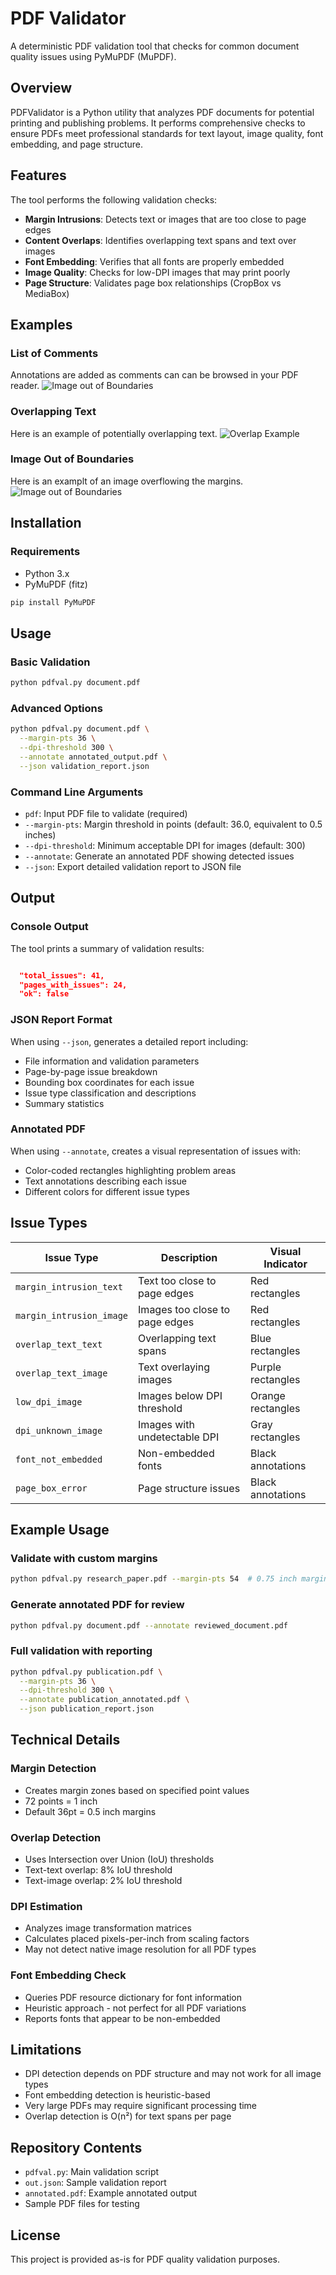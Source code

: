 # PDF Validator

A deterministic PDF validation tool that checks for common document quality issues using PyMuPDF (MuPDF).

## Overview

PDFValidator is a Python utility that analyzes PDF documents for potential printing and publishing problems. It performs comprehensive checks to ensure PDFs meet professional standards for text layout, image quality, font embedding, and page structure.

## Features

The tool performs the following validation checks:

- **Margin Intrusions**: Detects text or images that are too close to page edges
- **Content Overlaps**: Identifies overlapping text spans and text over images
- **Font Embedding**: Verifies that all fonts are properly embedded
- **Image Quality**: Checks for low-DPI images that may print poorly
- **Page Structure**: Validates page box relationships (CropBox vs MediaBox)

## Examples

### List of Comments
Annotations are added as comments can can be browsed in your PDF reader.
![Image out of Boundaries](./img/listOfComments.png)

### Overlapping Text
Here is an example of potentially overlapping text.
![Overlap Example](./img/overlap.png)

### Image Out of Boundaries
Here is an examplt of an image overflowing the margins.
![Image out of Boundaries](./img/marginIntrusion.png)


## Installation

### Requirements

- Python 3.x
- PyMuPDF (fitz)

```bash
pip install PyMuPDF
```

## Usage

### Basic Validation

```bash
python pdfval.py document.pdf
```

### Advanced Options

```bash
python pdfval.py document.pdf \
  --margin-pts 36 \
  --dpi-threshold 300 \
  --annotate annotated_output.pdf \
  --json validation_report.json
```

### Command Line Arguments

- `pdf`: Input PDF file to validate (required)
- `--margin-pts`: Margin threshold in points (default: 36.0, equivalent to 0.5 inches)
- `--dpi-threshold`: Minimum acceptable DPI for images (default: 300)
- `--annotate`: Generate an annotated PDF showing detected issues
- `--json`: Export detailed validation report to JSON file

## Output

### Console Output

The tool prints a summary of validation results:

```json

  "total_issues": 41,
  "pages_with_issues": 24,
  "ok": false
```


### JSON Report Format

When using `--json`, generates a detailed report including:

- File information and validation parameters
- Page-by-page issue breakdown
- Bounding box coordinates for each issue
- Issue type classification and descriptions
- Summary statistics

### Annotated PDF

When using `--annotate`, creates a visual representation of issues with:

- Color-coded rectangles highlighting problem areas
- Text annotations describing each issue
- Different colors for different issue types

## Issue Types

| Issue Type | Description | Visual Indicator |
|------------|-------------|------------------|
| `margin_intrusion_text` | Text too close to page edges | Red rectangles |
| `margin_intrusion_image` | Images too close to page edges | Red rectangles |
| `overlap_text_text` | Overlapping text spans | Blue rectangles |
| `overlap_text_image` | Text overlaying images | Purple rectangles |
| `low_dpi_image` | Images below DPI threshold | Orange rectangles |
| `dpi_unknown_image` | Images with undetectable DPI | Gray rectangles |
| `font_not_embedded` | Non-embedded fonts | Black annotations |
| `page_box_error` | Page structure issues | Black annotations |

## Example Usage

### Validate with custom margins
```bash
python pdfval.py research_paper.pdf --margin-pts 54  # 0.75 inch margins
```

### Generate annotated PDF for review
```bash
python pdfval.py document.pdf --annotate reviewed_document.pdf
```

### Full validation with reporting
```bash
python pdfval.py publication.pdf \
  --margin-pts 36 \
  --dpi-threshold 300 \
  --annotate publication_annotated.pdf \
  --json publication_report.json
```

## Technical Details

### Margin Detection
- Creates margin zones based on specified point values
- 72 points = 1 inch
- Default 36pt = 0.5 inch margins

### Overlap Detection
- Uses Intersection over Union (IoU) thresholds
- Text-text overlap: 8% IoU threshold
- Text-image overlap: 2% IoU threshold

### DPI Estimation
- Analyzes image transformation matrices
- Calculates placed pixels-per-inch from scaling factors
- May not detect native image resolution for all PDF types

### Font Embedding Check
- Queries PDF resource dictionary for font information
- Heuristic approach - not perfect for all PDF variations
- Reports fonts that appear to be non-embedded

## Limitations

- DPI detection depends on PDF structure and may not work for all image types
- Font embedding detection is heuristic-based
- Very large PDFs may require significant processing time
- Overlap detection is O(n²) for text spans per page

## Repository Contents

- `pdfval.py`: Main validation script
- `out.json`: Sample validation report
- `annotated.pdf`: Example annotated output
- Sample PDF files for testing

## License

This project is provided as-is for PDF quality validation purposes.